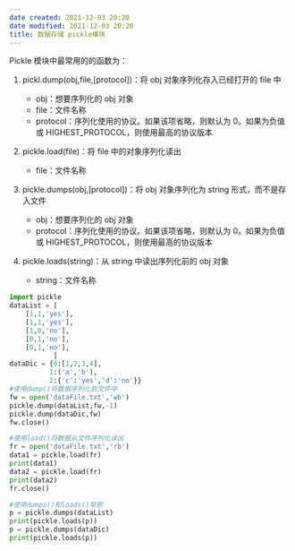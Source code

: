 ```yaml
---
date created: 2021-12-03 20:20
date modified: 2021-12-03 20:20
title: 数据存储 pickle模块
---
```

Pickle 模块中最常用的的函数为：

1. pickl.dump(obj,file,[protocol])：将 obj 对象序列化存入已经打开的 file 中

   - obj：想要序列化的 obj 对象
   - file：文件名称
   - protocol：序列化使用的协议。如果该项省略，则默认为 0。如果为负值或 HIGHEST_PROTOCOL，则使用最高的协议版本
2. pickle.load(file)：将 file 中的对象序列化读出
   -  file：文件名称
3. pickle.dumps(obj,[protocol])：将 obj 对象序列化为 string 形式，而不是存入文件
   -  obj：想要序列化的 obj 对象
   -  protocol：序列化使用的协议。如果该项省略，则默认为 0。如果为负值或 HIGHEST_PROTOCOL，则使用最高的协议版本
4. pickle.loads(string)：从 string 中读出序列化前的 obj 对象
   - string：文件名称

```python
import pickle
dataList = [
    [1,1,'yes'],
    [1,1,'yes'],
    [1,0,'no'],
    [0,1,'no'],
    [0,1,'no'],
           ]
dataDic = {0:[1,2,3,4],
          1:('a','b'),
          2:{'c':'yes','d':'no'}}
#使用dump()将数据序列化到文件中
fw = open('dataFile.txt','wb')
pickle.dump(dataList,fw,-1)
pickle.dump(dataDic,fw)
fw.close()

#使用load()将数据从文件序列化读出
fr = open('dataFile.txt','rb')
data1 = pickle.load(fr)
print(data1)
data2 = pickle.load(fr)
print(data2)
fr.close()

#使用dumps()和loads()举例
p = pickle.dumps(dataList)
print(pickle.loads(p))
p = pickle.dumps(dataDic)
print(pickle.loads(p))
```

